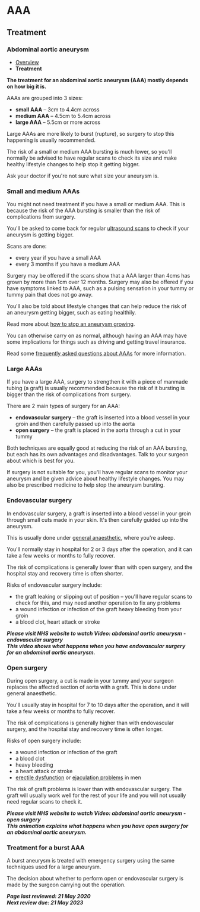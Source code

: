 # AAA

## Treatment
### Abdominal aortic aneurysm

- [Overview](abdominal-aortic-aneurysm.md)
- **Treatment**

**The treatment for an abdominal aortic aneurysm (AAA) mostly depends on how big it is.**

AAAs are grouped into 3 sizes:

- **small AAA** – 3cm to 4.4cm across
- **medium AAA** – 4.5cm to 5.4cm across
- **large AAA** – 5.5cm or more across

Large AAAs are more likely to burst (rupture), so surgery to stop this happening is usually recommended.

The risk of a small or medium AAA bursting is much lower, so you'll normally be advised to have regular scans to check its size and make healthy lifestyle changes to help stop it getting bigger.

Ask your doctor if you're not sure what size your aneurysm is.

### Small and medium AAAs

You might not need treatment if you have a small or medium AAA. This is because the risk of the AAA bursting is smaller than the risk of complications from surgery.

You'll be asked to come back for regular [ultrasound scans](ultrasound-scan.md) to check if your aneurysm is getting bigger.

Scans are done:

- every year if you have a small AAA
- every 3 months if you have a medium AAA

Surgery may be offered if the scans show that a AAA larger than 4cms has grown by more than 1cm over 12 months. Surgery may also be offered if you have symptoms linked to AAA, such as a pulsing sensation in your tummy or tummy pain that does not go away.

You'll also be told about lifestyle changes that can help reduce the risk of an aneurysm getting bigger, such as eating healthily.

Read more about [how to stop an aneurysm growing](https://www.nhs.uk/conditions/abdominal-aortic-aneurysm/#prevention).

You can otherwise carry on as normal, although having an AAA may have some implications for things such as driving and getting travel insurance.

Read some [frequently asked questions about AAAs](https://www.nhs.uk/conditions/abdominal-aortic-aneurysm-screening/faqs/) for more information.

### Large AAAs

If you have a large AAA, surgery to strengthen it with a piece of manmade tubing (a graft) is usually recommended because the risk of it bursting is bigger than the risk of complications from surgery.

There are 2 main types of surgery for an AAA:

- **endovascular surgery** – the graft is inserted into a blood vessel in your groin and then carefully passed up into the aorta
- **open surgery** – the graft is placed in the aorta through a cut in your tummy

Both techniques are equally good at reducing the risk of an AAA bursting, but each has its own advantages and disadvantages. Talk to your surgeon about which is best for you.

If surgery is not suitable for you, you'll have regular scans to monitor your aneurysm and be given advice about healthy lifestyle changes. You may also be prescribed medicine to help stop the aneurysm bursting.

### Endovascular surgery

In endovascular surgery, a graft is inserted into a blood vessel in your groin through small cuts made in your skin. It's then carefully guided up into the aneurysm.

This is usually done under [general anaesthetic](https://www.nhs.uk/conditions/general-anaesthesia/), where you're asleep.

You'll normally stay in hospital for 2 or 3 days after the operation, and it can take a few weeks or months to fully recover.

The risk of complications is generally lower than with open surgery, and the hospital stay and recovery time is often shorter.

Risks of endovascular surgery include:

- the graft leaking or slipping out of position – you'll have regular scans to check for this, and may need another operation to fix any problems
- a wound infection or infection of the graft
heavy bleeding from your groin
- a blood clot, heart attack or stroke

***Please visit NHS website to watch Video: abdominal aortic aneurysm - endovascular surgery***  
***This video shows what happens when you have endovascular surgery for an abdominal aortic aneurysm.***

### Open surgery

During open surgery, a cut is made in your tummy and your surgeon replaces the affected section of aorta with a graft. This is done under general anaesthetic.

You'll usually stay in hospital for 7 to 10 days after the operation, and it will take a few weeks or months to fully recover.

The risk of complications is generally higher than with endovascular surgery, and the hospital stay and recovery time is often longer.

Risks of open surgery include:

- a wound infection or infection of the graft
- a blood clot
- heavy bleeding
- a heart attack or stroke
- [erectile dysfunction](https://www.nhs.uk/conditions/erection-problems-erectile-dysfunction/) or [ejaculation problems](https://www.nhs.uk/conditions/ejaculation-problems/) in men

The risk of graft problems is lower than with endovascular surgery. The graft will usually work well for the rest of your life and you will not usually need regular scans to check it.

***Please visit NHS website to watch Video: abdominal aortic aneurysm - open surgery***  
***This animation explains what happens when you have open surgery for an abdominal aortic aneurysm.***

### Treatment for a burst AAA

A burst aneurysm is treated with emergency surgery using the same techniques used for a large aneurysm.

The decision about whether to perform open or endovascular surgery is made by the surgeon carrying out the operation.

***Page last reviewed: 21 May 2020  
Next review due: 21 May 2023***